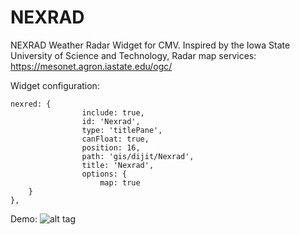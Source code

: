# NEXRAD
NEXRAD Weather Radar Widget for CMV.
Inspired by the Iowa State University of Science and Technology,
Radar map services:
https://mesonet.agron.iastate.edu/ogc/

Widget configuration:
```
nexred: {
			    include: true,
			    id: 'Nexrad',
			    type: 'titlePane',
			    canFloat: true,
			    position: 16,
			    path: 'gis/dijit/Nexrad',
			    title: 'Nexrad',
			    options: {
			        map: true
	}
},
```

Demo:
![alt tag](https://cloud.githubusercontent.com/assets/8904086/11914624/6bfb2646-a653-11e5-8daa-114621a387ce.PNG)
